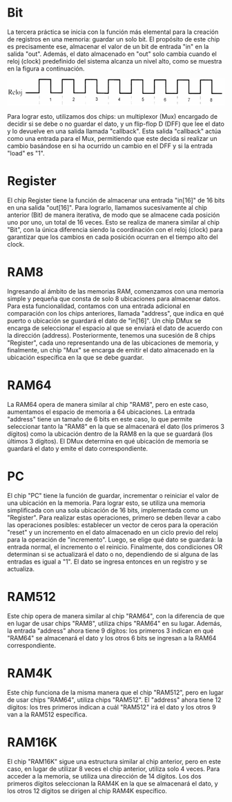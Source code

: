 # Bit
La tercera práctica se inicia con la función más elemental para la creación de registros en una memoria: guardar un solo bit. El propósito de este chip es precisamente ese, almacenar el valor de un bit de entrada "in" en la salida "out". Además, el dato almacenado en "out" solo cambia cuando el reloj (clock) predefinido del sistema alcanza un nivel alto, como se muestra en la figura a continuación.

<img src="/Images/clock.png">

Para lograr esto, utilizamos dos chips: un multiplexor (Mux) encargado de decidir si se debe o no guardar el dato, y un flip-flop D (DFF) que lee el dato y lo devuelve en una salida llamada "callback". Esta salida "callback" actúa como una entrada para el Mux, permitiendo que este decida si realizar un cambio basándose en si ha ocurrido un cambio en el DFF y si la entrada "load" es "1".

# Register
El chip Register tiene la función de almacenar una entrada "in[16]" de 16 bits en una salida "out[16]". Para lograrlo, llamamos sucesivamente al chip anterior (Bit) de manera iterativa, de modo que se almacene cada posición uno por uno, un total de 16 veces. Esto se realiza de manera similar al chip "Bit", con la única diferencia siendo la coordinación con el reloj (clock) para garantizar que los cambios en cada posición ocurran en el tiempo alto del clock.

# RAM8
Ingresando al ámbito de las memorias RAM, comenzamos con una memoria simple y pequeña que consta de solo 8 ubicaciones para almacenar datos. Para esta funcionalidad, contamos con una entrada adicional en comparación con los chips anteriores, llamada "address", que indica en qué puerto o ubicación se guardará el dato de "in[16]". Un chip DMux se encarga de seleccionar el espacio al que se enviará el dato de acuerdo con la dirección (address). Posteriormente, tenemos una sucesión de 8 chips "Register", cada uno representando una de las ubicaciones de memoria, y finalmente, un chip "Mux" se encarga de emitir el dato almacenado en la ubicación específica en la que se debe guardar.

# RAM64
La RAM64 opera de manera similar al chip "RAM8", pero en este caso, aumentamos el espacio de memoria a 64 ubicaciones. La entrada "address" tiene un tamaño de 6 bits en este caso, lo que permite seleccionar tanto la "RAM8" en la que se almacenará el dato (los primeros 3 dígitos) como la ubicación dentro de la RAM8 en la que se guardará (los últimos 3 dígitos). El DMux determina en qué ubicación de memoria se guardará el dato y emite el dato correspondiente.

# PC
El chip "PC" tiene la función de guardar, incrementar o reiniciar el valor de una ubicación en la memoria. Para lograr esto, se utiliza una memoria simplificada con una sola ubicación de 16 bits, implementada como un "Register". Para realizar estas operaciones, primero se deben llevar a cabo las operaciones posibles: establecer un vector de ceros para la operación "reset" y un incremento en el dato almacenado en un ciclo previo del reloj para la operación de "incremento". Luego, se elige qué dato se guardará: la entrada normal, el incremento o el reinicio. Finalmente, dos condiciones OR determinan si se actualizará el dato o no, dependiendo de si alguna de las entradas es igual a "1". El dato se ingresa entonces en un registro y se actualiza.

# RAM512
Este chip opera de manera similar al chip "RAM64", con la diferencia de que en lugar de usar chips "RAM8", utiliza chips "RAM64" en su lugar. Además, la entrada "address" ahora tiene 9 dígitos: los primeros 3 indican en qué "RAM64" se almacenará el dato y los otros 6 bits se ingresan a la RAM64 correspondiente.

# RAM4K
Este chip funciona de la misma manera que el chip "RAM512", pero en lugar de usar chips "RAM64", utiliza chips "RAM512". El "address" ahora tiene 12 dígitos: los tres primeros indican a cuál "RAM512" irá el dato y los otros 9 van a la RAM512 específica.

# RAM16K
El chip "RAM16K" sigue una estructura similar al chip anterior, pero en este caso, en lugar de utilizar 8 veces el chip anterior, utiliza solo 4 veces. Para acceder a la memoria, se utiliza una dirección de 14 dígitos. Los dos primeros dígitos seleccionan la RAM4K en la que se almacenará el dato, y los otros 12 dígitos se dirigen al chip RAM4K específico.

